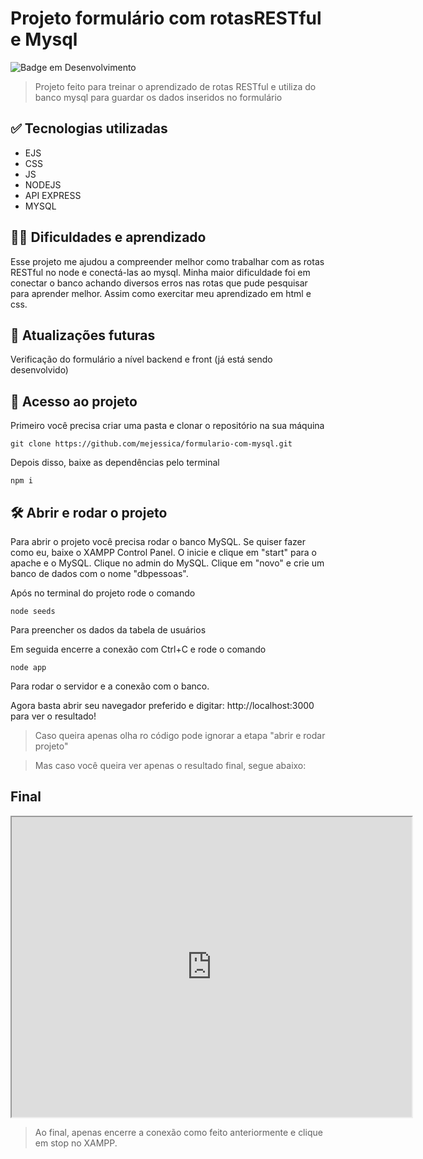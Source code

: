 # Projeto formulário com rotasRESTful e Mysql

![Badge em Desenvolvimento](http://img.shields.io/static/v1?label=STATUS&message=EM%20DESENVOLVIMENTO&color=GREEN&style=for-the-badge)

>Projeto feito para treinar o aprendizado de rotas RESTful e utiliza do banco mysql para guardar os dados inseridos no formulário

## ✅ Tecnologias utilizadas 
- EJS
- CSS
- JS
- NODEJS
- API EXPRESS
- MYSQL

## 👩‍💻 Dificuldades e aprendizado

Esse projeto me ajudou a compreender melhor como trabalhar com as rotas RESTful no node e conectá-las ao mysql. Minha maior dificuldade foi em conectar o banco achando diversos erros nas rotas que pude pesquisar para aprender melhor. Assim como exercitar meu aprendizado em html e css. 

## 💬 Atualizações futuras

Verificação do formulário a nível backend e front (já está sendo desenvolvido)

## 📁 Acesso ao projeto

Primeiro você precisa criar uma pasta e clonar o repositório na sua máquina
```
git clone https://github.com/mejessica/formulario-com-mysql.git 
```
Depois disso, baixe as dependências pelo terminal

```
npm i 
```

## 🛠️ Abrir e rodar o projeto

Para abrir o projeto você precisa rodar o banco MySQL. Se quiser fazer como eu, baixe o XAMPP Control Panel. O inicie e clique em "start" para o apache e o MySQL. Clique no admin do MySQL. Clique em "novo" e crie um banco de dados com o nome "dbpessoas".

Após no terminal do projeto rode o comando 

```
node seeds
```
Para preencher os dados da tabela de usuários

Em seguida encerre a conexão com Ctrl+C e rode o comando 

```
node app
```
Para rodar o servidor e a conexão com o banco.

Agora basta abrir seu navegador preferido e digitar: http://localhost:3000 para ver o resultado!

>Caso queira apenas olha ro código pode ignorar a etapa "abrir e rodar projeto"

>Mas caso você queira ver apenas o resultado final, segue abaixo:
## Final 

<iframe src="https://drive.google.com/file/d/16yZrH5-EJaqvgzjJrGdPNx96Ip0rLaB4/preview" width="640" height="480"></iframe>

> Ao final, apenas encerre a conexão como feito anteriormente e clique em stop no XAMPP. 
